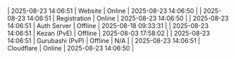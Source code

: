 | 2025-08-23 14:06:51 | Website | Online | 2025-08-23 14:06:50 |
| 2025-08-23 14:06:51 | Registration | Online | 2025-08-23 14:06:50 |
| 2025-08-23 14:06:51 | Auth Server | Offline | 2025-08-18 09:33:31 |
| 2025-08-23 14:06:51 | Kezan (PvE) | Offline | 2025-08-03 17:58:02 |
| 2025-08-23 14:06:51 | Gurubashi (PvP) | Offline | N/A |
| 2025-08-23 14:06:51 | Cloudflare | Online | 2025-08-23 14:06:50 |
